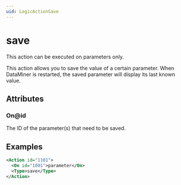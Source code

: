 ```yaml
---
uid: LogicActionSave
---
```


# save

This action can be executed on parameters only.

This action allows you to save the value of a certain parameter. When DataMiner is restarted, the saved parameter will display its last known value.

## Attributes

### On@id

The ID of the parameter(s) that need to be saved.

## Examples

```xml
<Action id="1101">
  <On id="1001">parameter</On>
  <Type>save</Type>
</Action>
```
